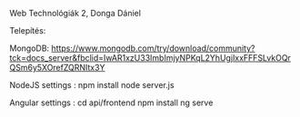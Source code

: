 Web Technológiák 2, 
Donga Dániel

Telepítés:

MongoDB:
https://www.mongodb.com/try/download/community?tck=docs_server&fbclid=IwAR1xzU33ImbImjyNPKqL2YhUgjIxxFFFSLvkOQrQSm6y5XOrefZQRNItx3Y

NodeJS settings :
npm install
node server.js

Angular settings :
cd api/frontend
npm install
ng serve




